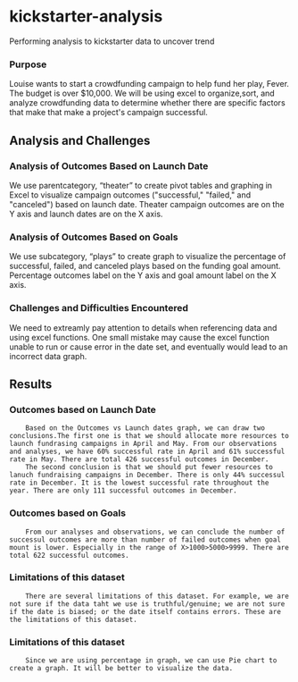 # kickstarter-analysis
Performing analysis to kickstarter data to uncover trend
### Purpose
Louise wants to start a crowdfunding campaign to help fund her play, Fever. The budget is over $10,000.
We will be using excel to organize,sort, and analyze crowdfunding data to determine whether there are specific factors that make that make a project's campaign successful.
## Analysis and Challenges

### Analysis of Outcomes Based on Launch Date
We use parentcategory, “theater” to create pivot tables and graphing in Excel to visualize campaign outcomes ("successful," "failed," and "canceled") based on launch date.
Theater campaign outcomes are on the Y axis and launch dates are on the X axis.
### Analysis of Outcomes Based on Goals
We use subcategory, “plays” to create graph to visualize the percentage of successful, failed, and canceled plays based on the funding goal amount.
Percentage outcomes label on the Y axis and goal amount label on the X axis.
### Challenges and Difficulties Encountered
We need to extreamly pay attention to details when referencing data and using excel functions. One small mistake may cause the excel function unable to run or cause error in the date set, and eventually would lead to an incorrect data graph.
## Results
### Outcomes based on Launch Date
        Based on the Outcomes vs Launch dates graph, we can draw two conclusions.The first one is that we should allocate more resources to launch fundrasing campaigns in April and May. From our observations and analyses, we have 60% successful rate in April and 61% successful rate in May. There are total 426 successful outcomes in December.
        The second conclusion is that we should put fewer resources to lanuch fundraising campaigns in December. There is only 44% successul rate in December. It is the lowest successful rate throughout the year. There are only 111 successful outcomes in December. 

### Outcomes based on Goals
        From our analyses and observations, we can conclude the number of successul outcomes are more than number of failed outcomes when goal mount is lower. Especially in the range of X>1000>5000>9999. There are total 622 successful outcomes. 
### Limitations of this dataset
        There are several limitations of this dataset. For example, we are not sure if the data taht we use is truthful/genuine; we are not sure if the date is biased; or the date itself contains errors. These are the limitations of this dataset.
### Limitations of this dataset
        Since we are using percentage in graph, we can use Pie chart to create a graph. It will be better to visualize the data.
